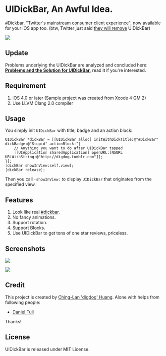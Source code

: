 # UIDickBar, An Awful Idea. #

[#Dickbar][1], "[Twitter's mainstream consumer client experience][4]", now available for your iOS app too. (btw, Twitter just said [they will remove][5] UIDickBar)

![](https://github.com/digdog/UIDickBar/raw/master/Screenshots/Landscape.png)

## Update ##

Problems underlying the UIDickBar are analyzed and concluded here: [**Problems and the Solution for UIDickBar**](http://digdog.tumblr.com/post/3729884380/problems-and-the-solution-for-uidickbar), read it if you're interested.

## Requirement ##

1. iOS 4.0 or later (Sample project was created from Xcode 4 GM 2)
2. Use LLVM Clang 2.0 compiler

## Usage ##

You simply init <code>UIDickBar</code> with title, badge and an action block:

    UIDickBar *dickBar = [[UIDickBar alloc] initWithDickTitle:@"#DickBar" dickBadge:@"Stupid" actionBlock:^{
        // Anything you want to do after UIDickBar tapped
        [[UIApplication sharedApplication] openURL:[NSURL URLWithString:@"http://digdog.tumblr.com"]];
    }];
    [dickBar showInView:self.view];
    [dickBar release];
    
Then you call <code>-showInView:</code> to display <code>UIDickBar</code> that originates from the specified view.

## Features ##

1. Look like real [#dickbar][1].
2. No fancy animations.
3. Support rotation.
4. Support Blocks.
5. Use UIDickBar to get tons of one star reviews, priceless.

## Screenshots ##

![](https://github.com/digdog/UIDickBar/raw/master/Screenshots/Landscape.png)  

![](https://github.com/digdog/UIDickBar/raw/master/Screenshots/Portrait.png)

## Credit ##

This project is created by [Ching-Lan 'digdog' Huang][2]. Alone with helps from following people:  

* [Daniel Tull][3]

Thanks!

## License ##

UIDickBar is released under MIT License.
    
[1]: http://twitter.com/#search?q=%23dickbar
[2]: http://digdog.tumblr.com
[3]: http://danieltull.co.uk/
[4]: https://groups.google.com/forum/#!topic/twitter-api-announce/yCzVnHqHIWo/discussion
[5]: http://blog.twitter.com/2011/03/so-bar-walks-into-app.html